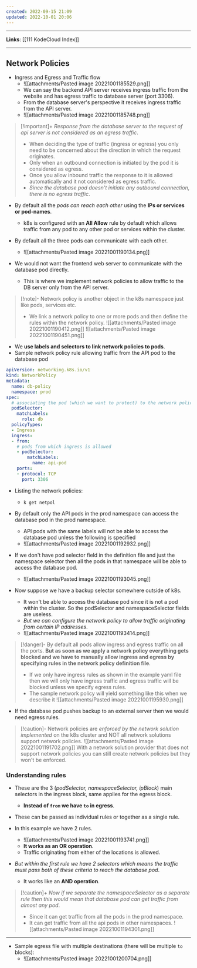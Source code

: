 ```yaml
---
created: 2022-09-15 21:09
updated: 2022-10-01 20:06
---
```

---
**Links**: [[111 KodeCloud Index]]

---
## Network Policies
- Ingress and Egress and Traffic flow
	- ![[attachments/Pasted image 20221001185529.png]]
	- We can say the backend API server receives ingress traffic from the website and has egress traffic to database server (port 3306).
	- From the database server's perspective it receives ingress traffic from the API server.
	- ![[attachments/Pasted image 20221001185748.png]]

> [!important]+ *Response from the database server to the request of api server is not considered as an egress traffic*. 
> - When deciding the type of traffic (ingress or egress) you only need to be concerned about the direction in which the request originates.
> - Only when an outbound connection is initiated by the pod it is considered as egress. 
> - Once you allow inbound traffic the response to it is allowed automatically and it not considered as egress traffic.
> - *Since the database pod doesn't initiate any outbound connection, there is no egress traffic*.


- By default all the *pods can reach each other* using the **IPs or services or pod-names**.
	- k8s is configured with an **All Allow** rule by default which allows traffic from any pod to any other pod or services within the cluster.

- By default all the three pods can communicate with each other.
	- ![[attachments/Pasted image 20221001190134.png]]
- We would not want the frontend web server to communicate with the database pod directly.
	- This is where we implement network policies to allow traffic to the DB server only from the API server.

> [!note]- Network policy is another object in the k8s namespace just like pods, services etc.
> - We link a network policy to one or more pods and then define the rules within the network policy.
> ![[attachments/Pasted image 20221001190412.png]]
> ![[attachments/Pasted image 20221001190451.png]]

- We **use labels and selectors to link network policies to pods**.
- Sample network policy rule allowing traffic from the API pod to the database pod
```yaml
apiVersion: networking.k8s.io/v1
kind: NetworkPolicy
metadata:
  name: db-policy
  namespace: prod
spec:
  # associating the pod (which we want to protect) to the network policy
  podSelector:
    matchLabels:
      role: db
  policyTypes:
  - Ingress
  ingress:
  - from:
    # pods from which ingress is allowed
    - podSelector:
        matchLabels:
          name: api-pod
    ports:
    - protocol: TCP
      port: 3306
```

- Listing the network policies:
	- `k get netpol`

- By default only the API pods in the prod namespace can access the database pod in the prod namespace.
	- API pods with the same labels will not be able to access the database pod unless the following is specified
	- ![[attachments/Pasted image 20221001192932.png]]

- If we don't have pod selector field in the definition file and just the namespace selector then all the pods in that namespace will be able to access the database pod.
	- ![[attachments/Pasted image 20221001193045.png]]

- Now suppose we have a backup selector somewhere outside of k8s. 
	- It won't be able to access the database pod since it is not a pod within the cluster. So the podSelector and namespaceSelector fields are useless.
	- *But we can configure the network policy to allow traffic originating from certain IP addresses*.
	- ![[attachments/Pasted image 20221001193414.png]]

> [!danger]- By default all pods allow ingress and egress traffic on all the ports. **But as soon as we apply a network policy everything gets blocked and we have to manually allow ingress and egress by specifying rules in the network policy definition file**.
> - If we only have ingress rules as shown in the example yaml file then we will only have ingress traffic and egress traffic will be blocked unless we specify egress rules.
> - The sample network policy will yield something like this when we describe it
> ![[attachments/Pasted image 20221001195930.png]]

- If the database pod pushes backup to an external server then we would need egress rules.

> [!caution]- Network policies are *enforced by the network solution implemented* on the k8s cluster and NOT all network solutions support network policies.
> ![[attachments/Pasted image 20221001191702.png]]
> With a network solution provider that does not support network policies you can still create network policies but they won't be enforced.

### Understanding rules
- These are the 3 (*podSelector, namespaceSelector, ipBlock*) main selectors in the ingress block, same applies for the egress block.
	- **Instead of `from` we have `to` in egress**.

- These can be passed as individual rules or together as a single rule.
- In this example we have 2 rules.
	- ![[attachments/Pasted image 20221001193741.png]]
	- **It works as an OR operation**. 
	- Traffic originating from either of the locations is allowed.
- *But within the first rule we have 2 selectors which means the traffic must pass both of these criteria to reach the database pod*. 
	- It works like an **AND operation**.
	
> [!caution]+ *Now if we separate the namespaceSelector as a separate rule then this would mean that database pod can get traffic from almost any pod*.
> - Since it can get traffic from all the pods in the prod namespace.
> - It can get traffic from all the api pods in other namespaces.
> ![[attachments/Pasted image 20221001194301.png]]

---

- Sample egress file with multiple destinations (there will be multiple `to` blocks):
	- ![[attachments/Pasted image 20221001200704.png]]